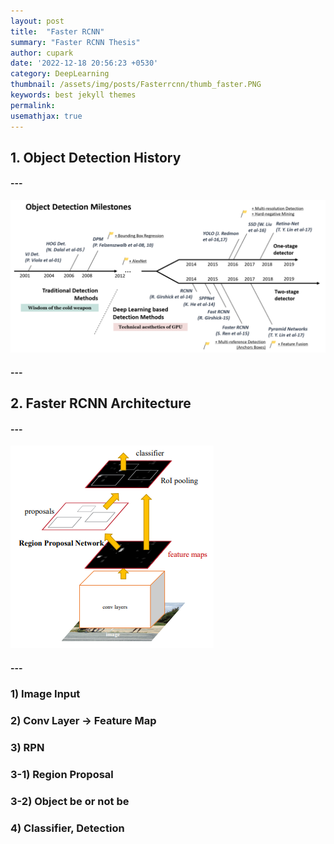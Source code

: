 ```yaml
---
layout: post
title:  "Faster RCNN"
summary: "Faster RCNN Thesis"
author: cupark
date: '2022-12-18 20:56:23 +0530'
category: DeepLearning
thumbnail: /assets/img/posts/Fasterrcnn/thumb_faster.PNG
keywords: best jekyll themes
permalink: 
usemathjax: true
---
```

## 1. Object Detection History
#### ---
![OD_HISTORY](/assets/img/posts/Fasterrcnn/od_history.png)
#### ---
## 2. Faster RCNN Architecture
#### ---
![Architecture](/assets/img/posts/Fasterrcnn/faster-RCNN-architecture.png)
#### ---
   ### 1) Image Input
   ### 2) Conv Layer -> Feature Map
   ### 3) RPN
   ### 3-1) Region Proposal 
   ### 3-2) Object be or not be
   ### 4) Classifier, Detection
